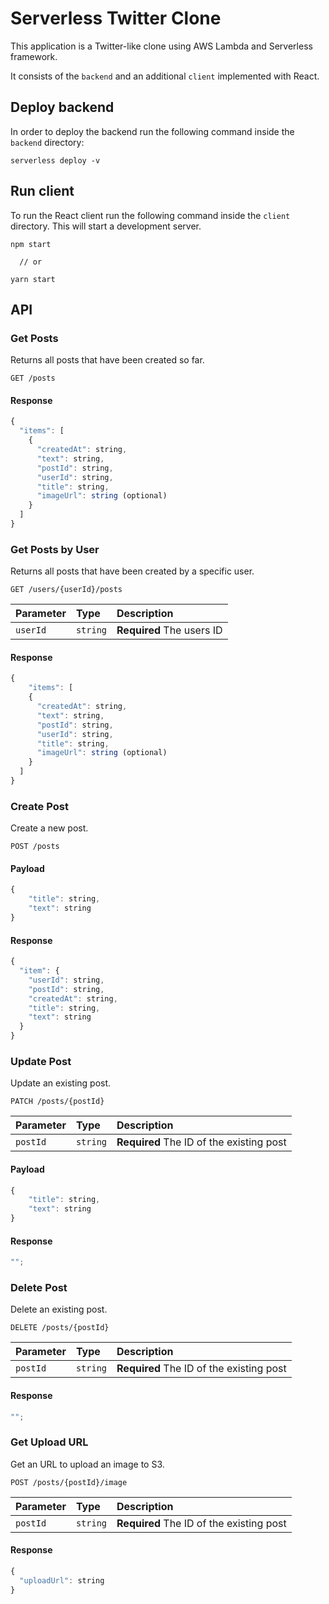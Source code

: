 # Serverless Twitter Clone

This application is a Twitter-like clone using AWS Lambda and Serverless framework.

It consists of the `backend` and an additional `client` implemented with React.

## Deploy backend

In order to deploy the backend run the following command inside the `backend` directory:

```
serverless deploy -v
```

## Run client

To run the React client run the following command inside the `client` directory. This will start a development server.

```
npm start

  // or

yarn start
```

## API

### Get Posts

Returns all posts that have been created so far.

```http
GET /posts
```

#### Response

```javascript
{
  "items": [
    {
      "createdAt": string,
      "text": string,
      "postId": string,
      "userId": string,
      "title": string,
      "imageUrl": string (optional)
    }
  ]
}
```

### Get Posts by User

Returns all posts that have been created by a specific user.

```http
GET /users/{userId}/posts
```

| Parameter | Type     | Description               |
| :-------- | :------- | :------------------------ |
| `userId`  | `string` | **Required** The users ID |

#### Response

```javascript
{
    "items": [
    {
      "createdAt": string,
      "text": string,
      "postId": string,
      "userId": string,
      "title": string,
      "imageUrl": string (optional)
    }
  ]
}
```

### Create Post

Create a new post.

```http
POST /posts
```

#### Payload

```javascript
{
	"title": string,
	"text": string
}
```

#### Response

```javascript
{
  "item": {
    "userId": string,
    "postId": string,
    "createdAt": string,
    "title": string,
    "text": string
  }
}
```

### Update Post

Update an existing post.

```http
PATCH /posts/{postId}
```

| Parameter | Type     | Description                              |
| :-------- | :------- | :--------------------------------------- |
| `postId`  | `string` | **Required** The ID of the existing post |

#### Payload

```javascript
{
	"title": string,
	"text": string
}
```

#### Response

```javascript
"";
```

### Delete Post

Delete an existing post.

```http
DELETE /posts/{postId}
```

| Parameter | Type     | Description                              |
| :-------- | :------- | :--------------------------------------- |
| `postId`  | `string` | **Required** The ID of the existing post |

#### Response

```javascript
"";
```

### Get Upload URL

Get an URL to upload an image to S3.

```http
POST /posts/{postId}/image
```

| Parameter | Type     | Description                              |
| :-------- | :------- | :--------------------------------------- |
| `postId`  | `string` | **Required** The ID of the existing post |

#### Response

```javascript
{
  "uploadUrl": string
}
```
